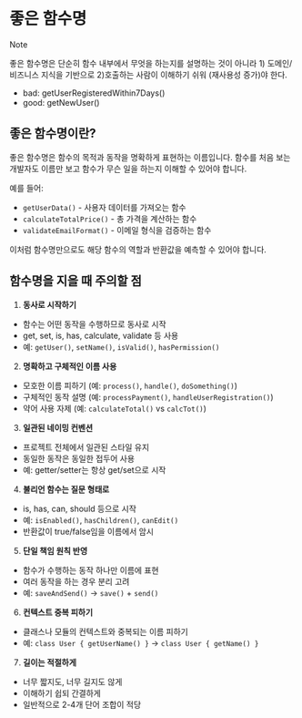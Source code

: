 # 좋은 함수명

> [!NOTE]
> 좋은 함수명은 단순히 함수 내부에서 무엇을 하는지를 설명하는 것이 아니라 1) 도메인/비즈니스 지식을 기반으로 2)호출하는 사람이 이해하기 쉬워 (재사용성 증가)야 한다.
> - bad: getUserRegisteredWithin7Days()
> - good: getNewUser()
> 

## 좋은 함수명이란?
좋은 함수명은 함수의 목적과 동작을 명확하게 표현하는 이름입니다. 함수를 처음 보는 개발자도 이름만 보고 함수가 무슨 일을 하는지 이해할 수 있어야 합니다.

예를 들어:
- `getUserData()` - 사용자 데이터를 가져오는 함수
- `calculateTotalPrice()` - 총 가격을 계산하는 함수
- `validateEmailFormat()` - 이메일 형식을 검증하는 함수

이처럼 함수명만으로도 해당 함수의 역할과 반환값을 예측할 수 있어야 합니다.

## 함수명을 지을 때 주의할 점
1. **동사로 시작하기**
- 함수는 어떤 동작을 수행하므로 동사로 시작
- get, set, is, has, calculate, validate 등 사용
- 예: `getUser()`, `setName()`, `isValid()`, `hasPermission()`

2. **명확하고 구체적인 이름 사용**
- 모호한 이름 피하기 (예: `process()`, `handle()`, `doSomething()`)
- 구체적인 동작 설명 (예: `processPayment()`, `handleUserRegistration()`)
- 약어 사용 자제 (예: `calculateTotal()` vs `calcTot()`)

3. **일관된 네이밍 컨벤션**
- 프로젝트 전체에서 일관된 스타일 유지
- 동일한 동작은 동일한 접두어 사용
- 예: getter/setter는 항상 get/set으로 시작

4. **불리언 함수는 질문 형태로**
- is, has, can, should 등으로 시작
- 예: `isEnabled()`, `hasChildren()`, `canEdit()`
- 반환값이 true/false임을 이름에서 암시

5. **단일 책임 원칙 반영**
- 함수가 수행하는 동작 하나만 이름에 표현
- 여러 동작을 하는 경우 분리 고려
- 예: `saveAndSend()` -> `save()` + `send()`

6. **컨텍스트 중복 피하기**
- 클래스나 모듈의 컨텍스트와 중복되는 이름 피하기
- 예: `class User { getUserName() }` -> `class User { getName() }`

7. **길이는 적절하게**
- 너무 짧지도, 너무 길지도 않게
- 이해하기 쉽되 간결하게
- 일반적으로 2-4개 단어 조합이 적당
